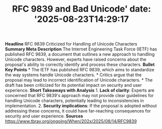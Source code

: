 ﻿---
title: "RFC 9839 and Bad Unicode'
date: '2025-08-23T14:29:17"
category: "Markets"
summary: ""
slug: "rfc 9839 and bad unicode"
source_urls:
  - "https://www.tbray.org/ongoing/When/202x/2025/08/14/RFC9839"
seo:
  title: "RFC 9839 and Bad Unicode | Hash n Hedge'
  description: '"
  keywords: ["news", "markets", "brief"]
---
**Headline** RFC 9839 Criticized for Handling of Unicode Characters  **Summary Meta Description** The Internet Engineering Task Force (IETF) has published RFC 9839, a document that outlines a new approach to handling Unicode characters. However, experts have raised concerns about the proposal's ability to correctly identify and process these characters.  **Bullet Key Points**  * The IETF has published RFC 9839, which aims to standardize the way systems handle Unicode characters. * Critics argue that the proposal may lead to incorrect identification of Unicode characters. * The draft has been criticized for its potential impact on security and user experience.  **Short Takeaways with Analysis**  1. **Lack of clarity**: Experts are concerned that RFC 9839's approach may not provide clear guidelines for handling Unicode characters, potentially leading to inconsistencies in implementation. 2. **Security implications**: If the proposal is adopted without addressing these concerns, it could have far-reaching consequences for security and user experience.  **Sources** https://www.tbray.org/ongoing/When/202x/2025/08/14/RFC9839 
